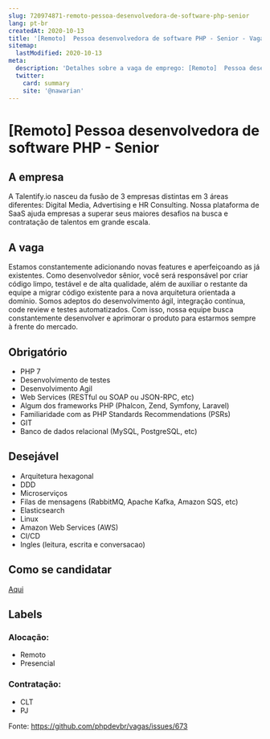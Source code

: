 ```yaml
---
slug: 720974871-remoto-pessoa-desenvolvedora-de-software-php-senior
lang: pt-br
createdAt: 2020-10-13
title: '[Remoto]  Pessoa desenvolvedora de software PHP - Senior - Vaga de Emprego'
sitemap:
  lastModified: 2020-10-13
meta:
  description: 'Detalhes sobre a vaga de emprego: [Remoto]  Pessoa desenvolvedora de software PHP - Senior'
  twitter:
    card: summary
    site: '@nawarian'
---
```


# [Remoto]  Pessoa desenvolvedora de software PHP - Senior

## A empresa
A Talentify.io nasceu da fusão de 3 empresas distintas em 3 áreas diferentes: Digital Media, Advertising e HR Consulting. Nossa plataforma de SaaS ajuda empresas a superar seus maiores desafios na  busca e contratação de talentos em grande escala.
## A vaga
Estamos constantemente adicionando novas features e aperfeiçoando as já existentes. Como desenvolvedor sênior, você será responsável por criar código limpo, testável e de alta qualidade, além de auxiliar o restante da equipe a migrar código existente para a nova arquitetura orientada a domínio. Somos adeptos do desenvolvimento ágil, integração contínua, code review e testes automatizados. Com isso, nossa equipe busca constantemente desenvolver e aprimorar o produto para estarmos sempre à frente do mercado.


## Obrigatório
- PHP 7
- Desenvolvimento de testes
- Desenvolvimento Agil
- Web Services (RESTful ou SOAP ou JSON-RPC, etc)
- Algum dos frameworks PHP (Phalcon, Zend, Symfony, Laravel)
- Familiaridade com as PHP Standards Recommendations (PSRs)
- GIT
- Banco de dados relacional (MySQL, PostgreSQL, etc)
## Desejável
- Arquitetura hexagonal
- DDD
- Microserviços
- Filas de mensagens (RabbitMQ, Apache Kafka, Amazon SQS, etc)
- Elasticsearch
- Linux
- Amazon Web Services (AWS)
- CI/CD
- Ingles (leitura, escrita e conversacao)  


## Como se candidatar
[Aqui](https://talentify-brasil.talentify.io/job/desenvolvedor-php-sr-barueri-sp-talentify--3?utm_source=gnumoksha)

## Labels

### Alocação:
- Remoto
- Presencial

### Contratação:
- CLT
- PJ

Fonte: https://github.com/phpdevbr/vagas/issues/673